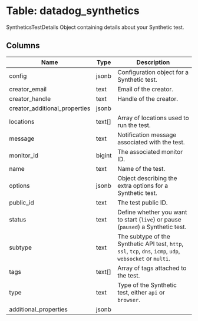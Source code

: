 
# Table: datadog_synthetics
SyntheticsTestDetails Object containing details about your Synthetic test.
## Columns
| Name        | Type           | Description  |
| ------------- | ------------- | -----  |
|config|jsonb|Configuration object for a Synthetic test.|
|creator_email|text|Email of the creator.|
|creator_handle|text|Handle of the creator.|
|creator_additional_properties|jsonb||
|locations|text[]|Array of locations used to run the test.|
|message|text|Notification message associated with the test.|
|monitor_id|bigint|The associated monitor ID.|
|name|text|Name of the test.|
|options|jsonb|Object describing the extra options for a Synthetic test.|
|public_id|text|The test public ID.|
|status|text|Define whether you want to start (`live`) or pause (`paused`) a Synthetic test.|
|subtype|text|The subtype of the Synthetic API test, `http`, `ssl`, `tcp`, `dns`, `icmp`, `udp`, `websocket` or `multi`.|
|tags|text[]|Array of tags attached to the test.|
|type|text|Type of the Synthetic test, either `api` or `browser`.|
|additional_properties|jsonb||
